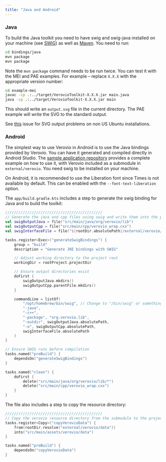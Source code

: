```yaml
---
title: "Java and Android"
---
```


### Java

To build the Java toolkit you need to have swig and swig-java installed on your machine (see <a href="http://swig.org" target="_blank">SWIG</a>) as well as [Maven](https://maven.apache.org/). You need to run:

```bash
cd bindings/java
mvn package
mvn package
```

Note the `mvn package` command needs to be run twice. You can test it with the MEI and PAE examples. For example – replace `X.X.X` with the appropriate version number:

```bash
cd example-mei
javac -cp .:../target/VerovioToolkit-X.X.X.jar main.java 
java -cp .:../target/VerovioToolkit-X.X.X.jar main
```

This should write an `output.svg` file in the current directory. The PAE example will write the SVG to the standard output.

See [this](https://github.com/rism-ch/verovio/issues/996) issue for SVG output problems on non US Ubuntu installations.

### Android

The simplest way to use Verovio in Android is to use the Java bindings provided by Verovio. You can have it generated and compiled directly in Android Studio. The [sample application repository](https://github.com/rism-digital/verovio-android-demo) provides a complete example on how to use it, with Verovio included as a submodule in `external/verovio`. You need swig to be installed on your machine.

On Android, it is recommended to use the Liberation font since Times is not available by default. This can be enabled with the `--font-text-liberation` option.

The `app/build.gradle.kts` includes a step to generate the swig binding for Java and to build the toolkit:

```kotlin
////////////////////////////////////////////
// Generate the java and cpp files using swig and write them into the project
val swigOutputJava = file("src/main/java/org/verovio/lib")
val swigOutputCpp = file("src/main/cpp/verovio_wrap.cxx")
val swigInterfaceFile = file("${rootDir.absolutePath}/external/verovio/bindings/java/verovio.i")

tasks.register<Exec>("generateSwigBindings") {
    group = "build"
    description = "Generate JNI bindings with SWIG"

    // Adjust working directory to the project root
    workingDir = rootProject.projectDir

    // Ensure output directories exist
    doFirst {
        swigOutputJava.mkdirs()
        swigOutputCpp.parentFile.mkdirs()
    }

    commandLine = listOf(
        "/opt/homebrew/bin/swig", // Change to "/bin/swig" or something else if needed
        "-java",
        "-c++",
        "-package", "org.verovio.lib",
        "-outdir", swigOutputJava.absolutePath,
        "-o", swigOutputCpp.absolutePath,
        swigInterfaceFile.absolutePath
    )
}

// Ensure SWIG runs before compilation
tasks.named("preBuild") {
    dependsOn("generateSwigBindings")
}

tasks.named("clean") {
    doFirst {
        delete("src/main/java/org/verovio/lib/*")
        delete("src/main/cpp/verovio_wrap.cxx")
    }
}
```

The file also includes a step to copy the resource directory:

```kotlin
////////////////////////////////////////////
// Copy the verovio resource directory from the submodule to the project
tasks.register<Copy>("copyVerovioData") {
    from(rootDir.resolve("external/verovio/data"))
    into("src/main/assets/verovio/data")
}

tasks.named("preBuild") {
    dependsOn("copyVerovioData")
}
```

